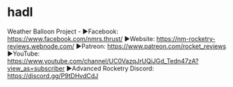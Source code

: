 # hadl
Weather Balloon Project - ▶Facebook: https://www.facebook.com/nmrs.thrust/ ▶Website: https://nm-rocketry-reviews.webnode.com/ ▶Patreon: https://www.patreon.com/rocket_reviews ▶YouTube: https://www.youtube.com/channel/UC0VazqJrUQiJGd_Tedn47zA?view_as=subscriber ▶Advanced Rocketry Discord: https://discord.gg/P9tDHvdCdJ
